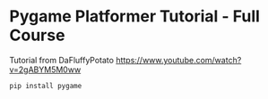 # Pygame Platformer Tutorial - Full Course

Tutorial from DaFluffyPotato https://www.youtube.com/watch?v=2gABYM5M0ww

```sh
pip install pygame
```